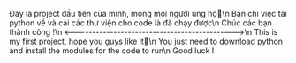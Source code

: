 Đây là project đầu tiên của mình, mong mọi người ủng hộ🥰\n
Bạn chỉ việc tải python về và cài các thư viện cho code là đã chạy được\n
Chúc các bạn thành công !\n
<--------------------------------------------->\n
This is my first project, hope you guys like it🥰\n
You just need to download python and install the modules for the code to run\n
Good luck !
